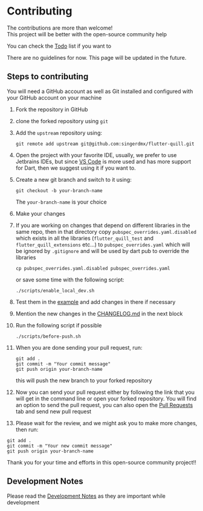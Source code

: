# Contributing

The contributions are more than welcome! <br>
This project will be better with the open-source community help

You can check the [Todo](./doc/todo.md) list if you want to

There are no guidelines for now.
This page will be updated in the future.

## Steps to contributing

You will need a GitHub account as well as Git installed and configured with your GitHub account on your machine

1. Fork the repository in GitHub
2. clone the forked repository using `git`
3. Add the `upstream` repository using:
    ```
    git remote add upstream git@github.com:singerdmx/flutter-quill.git
    ```
4. Open the project with your favorite IDE, usually, we prefer to use Jetbrains IDEs, but since [VS Code](https://code.visualstudio.com) is more used and has more support for Dart, then we suggest using it if you want to.
5. Create a new git branch and switch to it using:
   
    ```
    git checkout -b your-branch-name
    ```
    The `your-branch-name` is your choice
6. Make your changes
7. If you are working on changes that depend on different libraries in the same repo, then in that directory copy `pubspec_overrides.yaml.disabled` which exists in all the libraries (`flutter_quill_test` and `flutter_quill_extensions` etc...)
to `pubspec_overrides.yaml` which will be ignored by `.gitignore` and will be used by dart pub to override the libraries
    ```
    cp pubspec_overrides.yaml.disabled pubspec_overrides.yaml
    ```
    or save some time with the following script:
    ```
    ./scripts/enable_local_dev.sh
    ```
8. Test them in the [example](./example) and add changes in there if necessary
9. Mention the new changes in the [CHANGELOG.md](../CHANGELOG.md) in the next block
10. Run the following script if possible
    ```
    ./scripts/before-push.sh
    ```
11. When you are done sending your pull request, run:
    ```
    git add .
    git commit -m "Your commit message"
    git push origin your-branch-name
    ```
    this will push the new branch to your forked repository
12. Now you can send your pull request either by following the link that you will get in the command line or open your
forked repository. You will find an option to send the pull request, you can also
open the [Pull Requests](https://github.com/singerdmx/flutter-quill) tab and send new pull request
13.  Please wait for the review, and we might ask you to make more changes, then run:
```
git add .
git commit -m "Your new commit message"
git push origin your-branch-name
```

Thank you for your time and efforts in this open-source community project!!

## Development Notes
Please read the [Development Notes](./doc/development_notes.md) as they are important while development